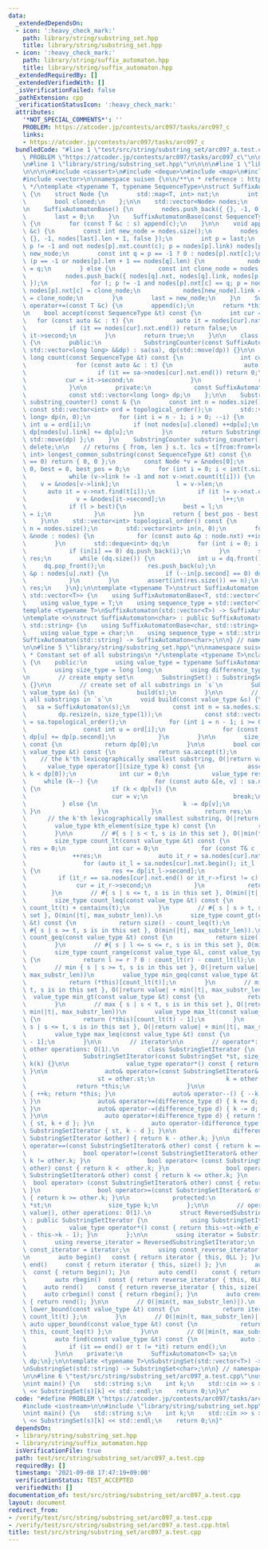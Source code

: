 ```yaml
---
data:
  _extendedDependsOn:
  - icon: ':heavy_check_mark:'
    path: library/string/substring_set.hpp
    title: library/string/substring_set.hpp
  - icon: ':heavy_check_mark:'
    path: library/string/suffix_automaton.hpp
    title: library/string/suffix_automaton.hpp
  _extendedRequiredBy: []
  _extendedVerifiedWith: []
  _isVerificationFailed: false
  _pathExtension: cpp
  _verificationStatusIcon: ':heavy_check_mark:'
  attributes:
    '*NOT_SPECIAL_COMMENTS*': ''
    PROBLEM: https://atcoder.jp/contests/arc097/tasks/arc097_c
    links:
    - https://atcoder.jp/contests/arc097/tasks/arc097_c
  bundledCode: "#line 1 \"test/src/string/substring_set/arc097_a.test.cpp\"\n#define\
    \ PROBLEM \"https://atcoder.jp/contests/arc097/tasks/arc097_c\"\n\n#include <iostream>\n\
    \n#line 1 \"library/string/substring_set.hpp\"\n\n\n\n#line 1 \"library/string/suffix_automaton.hpp\"\
    \n\n\n\n#include <cassert>\n#include <deque>\n#include <map>\n#include <string>\n\
    #include <vector>\n\nnamespace suisen {\n\n/**\n * reference : https://w.atwiki.jp/uwicoder/pages/2842.html\n\
    \ */\ntemplate <typename T, typename SequenceType>\nstruct SuffixAutomatonBase\
    \ {\n    struct Node {\n        std::map<T, int> nxt;\n        int link, len;\n\
    \        bool cloned;\n    };\n\n    std::vector<Node> nodes;\n    int last;\n\
    \n    SuffixAutomatonBase() {\n        nodes.push_back({ {}, -1, 0, false });\n\
    \        last = 0;\n    }\n    SuffixAutomatonBase(const SequenceType &s) : SuffixAutomatonBase()\
    \ {\n        for (const T &c : s) append(c);\n    }\n\n    void append(const T\
    \ &c) {\n        const int new_node = nodes.size();\n        nodes.push_back({\
    \ {}, -1, nodes[last].len + 1, false });\n        int p = last;\n        for (;\
    \ p != -1 and not nodes[p].nxt.count(c); p = nodes[p].link) nodes[p].nxt[c] =\
    \ new_node;\n        const int q = p == -1 ? 0 : nodes[p].nxt[c];\n        if\
    \ (p == -1 or nodes[p].len + 1 == nodes[q].len) {\n            nodes[new_node].link\
    \ = q;\n        } else {\n            const int clone_node = nodes.size();\n \
    \           nodes.push_back({ nodes[q].nxt, nodes[q].link, nodes[p].len + 1, true\
    \ });\n            for (; p != -1 and nodes[p].nxt[c] == q; p = nodes[p].link)\
    \ nodes[p].nxt[c] = clone_node;\n            nodes[new_node].link = nodes[q].link\
    \ = clone_node;\n        }\n        last = new_node;\n    }\n    SuffixAutomatonBase&\
    \ operator+=(const T &c) {\n        append(c);\n        return *this;\n    }\n\
    \n    bool accept(const SequenceType &t) const {\n        int cur = 0;\n     \
    \   for (const auto &c : t) {\n            auto it = nodes[cur].nxt.find(c);\n\
    \            if (it == nodes[cur].nxt.end()) return false;\n            cur =\
    \ it->second;\n        }\n        return true;\n    }\n\n    class SubstringCounter\
    \ {\n        public:\n            SubstringCounter(const SuffixAutomatonBase *sa,\
    \ std::vector<long long> &&dp) : sa(sa), dp(std::move(dp)) {}\n\n            long\
    \ long count(const SequenceType &t) const {\n                int cur = 0;\n  \
    \              for (const auto &c : t) {\n                    auto it = sa->nodes[cur].nxt.find(c);\n\
    \                    if (it == sa->nodes[cur].nxt.end()) return 0;\n         \
    \           cur = it->second;\n                }\n                return dp[cur];\n\
    \            }\n\n        private:\n            const SuffixAutomatonBase *sa;\n\
    \            const std::vector<long long> dp;\n    };\n\n    SubstringCounter\
    \ substring_counter() const & {\n        const int n = nodes.size();\n       \
    \ const std::vector<int> ord = topological_order();\n        std::vector<long\
    \ long> dp(n, 0);\n        for (int i = n - 1; i > 0; --i) {\n            const\
    \ int u = ord[i];\n            if (not nodes[u].cloned) ++dp[u];\n           \
    \ dp[nodes[u].link] += dp[u];\n        }\n        return SubstringCounter { this,\
    \ std::move(dp) };\n    }\n    SubstringCounter substring_counter() const && =\
    \ delete;\n\n    // returns { from, len } s.t. lcs = t[from:from+len]\n    std::pair<int,\
    \ int> longest_common_substring(const SequenceType &t) const {\n        if (t.size()\
    \ == 0) return { 0, 0 };\n        const Node *v = &nodes[0];\n        int l =\
    \ 0, best = 0, best_pos = 0;\n        for (int i = 0; i < int(t.size()); ++i){\n\
    \            while (v->link != -1 and not v->nxt.count(t[i])) {\n            \
    \    v = &nodes[v->link];\n                l = v->len;\n            }\n      \
    \      auto it = v->nxt.find(t[i]);\n            if (it != v->nxt.end()){\n  \
    \              v = &nodes[it->second];\n                l++;\n            }\n\
    \            if (l > best){\n                best = l;\n                best_pos\
    \ = i;\n            }\n        }\n        return { best_pos - best + 1, best };\n\
    \    }\n\n    std::vector<int> topological_order() const {\n        const int\
    \ n = nodes.size();\n        std::vector<int> in(n, 0);\n        for (const auto\
    \ &node : nodes) {\n            for (const auto &p : node.nxt) ++in[p.second];\n\
    \        }\n        std::deque<int> dq;\n        for (int i = 0; i < n; ++i) {\n\
    \            if (in[i] == 0) dq.push_back(i);\n        }\n        std::vector<int>\
    \ res;\n        while (dq.size()) {\n            int u = dq.front();\n       \
    \     dq.pop_front();\n            res.push_back(u);\n            for (const auto\
    \ &p : nodes[u].nxt) {\n                if (--in[p.second] == 0) dq.push_back(p.second);\n\
    \            }\n        }\n        assert(int(res.size()) == n);\n        return\
    \ res;\n    }\n};\n\ntemplate <typename T>\nstruct SuffixAutomaton : public SuffixAutomatonBase<T,\
    \ std::vector<T>> {\n    using SuffixAutomatonBase<T, std::vector<T>>::SuffixAutomatonBase;\n\
    \    using value_type = T;\n    using sequence_type = std::vector<T>;\n};\n\n\
    template <typename T>\nSuffixAutomaton(std::vector<T>) -> SuffixAutomaton<T>;\n\
    \ntemplate <>\nstruct SuffixAutomaton<char> : public SuffixAutomatonBase<char,\
    \ std::string> {\n    using SuffixAutomatonBase<char, std::string>::SuffixAutomatonBase;\n\
    \    using value_type = char;\n    using sequence_type = std::string;\n};\n\n\
    SuffixAutomaton(std::string) -> SuffixAutomaton<char>;\n\n} // namespace suisen\n\
    \n\n#line 5 \"library/string/substring_set.hpp\"\n\nnamespace suisen {\n\n/**\n\
    \ * Constant set of all substrings\n */\ntemplate <typename T>\nclass SubstringSet\
    \ {\n    public:\n        using value_type = typename SuffixAutomaton<T>::sequence_type;\n\
    \        using size_type = long long;\n        using difference_type = size_type;\n\
    \n        // create empty set\n        SubstringSet() : SubstringSet(value_type{})\
    \ {}\n\n        // create set of all substrings in `s`\n        SubstringSet(const\
    \ value_type &s) {\n            build(s);\n        }\n\n        // build set of\
    \ all substrings in `s`\n        void build(const value_type &s) {\n         \
    \   sa = SuffixAutomaton(s);\n            const int n = sa.nodes.size();\n   \
    \         dp.resize(n, size_type(1));\n            const std::vector<int> ord\
    \ = sa.topological_order();\n            for (int i = n - 1; i >= 0; --i) {\n\
    \                const int u = ord[i];\n                for (const auto &p : sa.nodes[u].nxt)\
    \ dp[u] += dp[p.second];\n            }\n        }\n\n        size_type size()\
    \ const {\n            return dp[0];\n        }\n\n        bool contains(const\
    \ value_type &t) const {\n            return sa.accept(t);\n        }\n\n    \
    \    // the k'th lexicographically smallest substring, O(|return value|).\n  \
    \      value_type operator[](size_type k) const {\n            assert(0 <= k and\
    \ k < dp[0]);\n            int cur = 0;\n            value_type res;\n       \
    \     while (k--) {\n                for (const auto &[e, v] : sa.nodes[cur].nxt)\
    \ {\n                    if (k < dp[v]) {\n                        res.push_back(e);\n\
    \                        cur = v;\n                        break;\n          \
    \          } else {\n                        k -= dp[v];\n                   \
    \ }\n                }\n            }\n            return res;\n        }\n  \
    \      // the k'th lexicographically smallest substring, O(|return value|).\n\
    \        value_type kth_element(size_type k) const {\n            return (*this)[k];\n\
    \        }\n\n        // #{ s | s < t, s is in this set }, O(|min(t, max_substr_len)|).\n\
    \        size_type count_lt(const value_type &t) const {\n            size_type\
    \ res = 0;\n            int cur = 0;\n            for (const T& c : t) {\n   \
    \             ++res;\n                auto it_r = sa.nodes[cur].nxt.lower_bound(c);\n\
    \                for (auto it_l = sa.nodes[cur].nxt.begin(); it_l != it_r; ++it_l)\
    \ {\n                    res += dp[it_l->second];\n                }\n       \
    \         if (it_r == sa.nodes[cur].nxt.end() or it_r->first != c) break;\n  \
    \              cur = it_r->second;\n            }\n            return res;\n \
    \       }\n        // #{ s | s <= t, s is in this set }, O(min(|t|, max_substr_len)).\n\
    \        size_type count_leq(const value_type &t) const {\n            return\
    \ count_lt(t) + contains(t);\n        }\n        // #{ s | s > t, s is in this\
    \ set }, O(min(|t|, max_substr_len)).\n        size_type count_gt(const value_type\
    \ &t) const {\n            return size() - count_leq(t);\n        }\n        //\
    \ #{ s | s >= t, s is in this set }, O(min(|t|, max_substr_len)).\n        size_type\
    \ count_geq(const value_type &t) const {\n            return size() - count_lt(t);\n\
    \        }\n        // #{ s | l <= s <= r, s is in this set }, O(min(|t|, max_substr_len)).\n\
    \        size_type count_range(const value_type &l, const value_type &r) const\
    \ {\n            return l >= r ? 0 : count_lt(r) - count_lt(l);\n        }\n\n\
    \        // min { s | s >= t, s is in this set }, O(|return value| + min(|t|,\
    \ max_substr_len))\n        value_type min_geq(const value_type &t) const {\n\
    \            return (*this)[count_lt(t)];\n        }\n        // min { s | s >\
    \ t, s is in this set }, O(|return value| + min(|t|, max_substr_len))\n      \
    \  value_type min_gt(const value_type &t) const {\n            return (*this)[count_leq(t)];\n\
    \        }\n        // max { s | s < t, s is in this set }, O(|return value| +\
    \ min(|t|, max_substr_len))\n        value_type max_lt(const value_type &t) const\
    \ {\n            return (*this)[count_lt(t) - 1];\n        }\n        // max {\
    \ s | s <= t, s is in this set }, O(|return value| + min(|t|, max_substr_len))\n\
    \        value_type max_leq(const value_type &t) const {\n            return (*this)[count_leq(t)\
    \ - 1];\n        }\n\n        // iterator\n\n        // operator*: O(|return value|),\
    \ other operations: O(1).\n        class SubstringSetIterator {\n            public:\n\
    \                SubstringSetIterator(const SubstringSet *st, size_type k) : st(st),\
    \ k(k) {}\n\n                value_type operator*() const { return st->kth_substring(k);\
    \ }\n\n                auto& operator=(const SubstringSetIterator& other) {\n\
    \                    st = other.st;\n                    k = other.k;\n      \
    \              return *this;\n                }\n\n                auto& operator++()\
    \ { ++k; return *this; }\n                auto& operator--() { --k; return *this;\
    \ }\n                auto& operator+=(difference_type d) { k += d; return *this;\
    \ }\n                auto& operator-=(difference_type d) { k -= d; return *this;\
    \ }\n\n                auto operator+(difference_type d) { return SubstringSetIterator\
    \ { st, k + d }; }\n                auto operator-(difference_type d) { return\
    \ SubstringSetIterator { st, k - d }; }\n\n                difference_type operator-(const\
    \ SubstringSetIterator &other) { return k - other.k; }\n\n                bool\
    \ operator==(const SubstringSetIterator& other) const { return k == other.k; }\n\
    \                bool operator!=(const SubstringSetIterator& other) const { return\
    \ k != other.k; }\n                bool operator< (const SubstringSetIterator&\
    \ other) const { return k <  other.k; }\n                bool operator<=(const\
    \ SubstringSetIterator& other) const { return k <= other.k; }\n              \
    \  bool operator> (const SubstringSetIterator& other) const { return k >  other.k;\
    \ }\n                bool operator>=(const SubstringSetIterator& other) const\
    \ { return k >= other.k; }\n\n            protected:\n                const SubstringSet\
    \ *st;\n                size_type k;\n        };\n\n        // operator*: O(|return\
    \ value|), other operations: O(1).\n        struct ReversedSubstringSetIterator\
    \ : public SubstringSetIterator {\n            using SubstringSetIterator::SubstringSetIterator;\n\
    \            value_type operator*() const { return this->st->kth_element(this->st->size()\
    \ - this->k - 1); }\n        };\n\n        using iterator = SubstringSetIterator;\n\
    \        using reverse_iterator = ReversedSubstringSetIterator;\n        using\
    \ const_iterator = iterator;\n        using const_reverse_iterator = reverse_iterator;\n\
    \n        auto begin()   const { return iterator { this, 0LL }; }\n        auto\
    \ end()     const { return iterator { this, size() }; }\n        auto cbegin()\
    \  const { return begin(); }\n        auto cend()    const { return end(); }\n\
    \        auto rbegin()  const { return reverse_iterator { this, 0LL }; }\n   \
    \     auto rend()    const { return reverse_iterator { this, size() }; }\n   \
    \     auto crbegin() const { return rbegin(); }\n        auto crend()   const\
    \ { return rend(); }\n\n        // O(|min(t, max_substr_len)|).\n        auto\
    \ lower_bound(const value_type &t) const {\n            return iterator { this,\
    \ count_lt(t) };\n        }\n        // O(|min(t, max_substr_len)|).\n       \
    \ auto upper_bound(const value_type &t) const {\n            return iterator {\
    \ this, count_leq(t) };\n        }\n\n        // O(|min(t, max_substr_len)|).\n\
    \        auto find(const value_type &t) const {\n            auto it = lower_bound(t);\n\
    \            if (it == end() or t != *it) return end();\n            return it;\n\
    \        }\n\n    private:\n        SuffixAutomaton<T> sa;\n        std::vector<size_type>\
    \ dp;\n};\n\ntemplate <typename T>\nSubstringSet(std::vector<T>) -> SubstringSet<T>;\n\
    \nSubstringSet(std::string) -> SubstringSet<char>;\n\n} // namespace suisen\n\n\
    \n\n#line 6 \"test/src/string/substring_set/arc097_a.test.cpp\"\nusing suisen::SubstringSet;\n\
    \nint main() {\n    std::string s;\n    int k;\n    std::cin >> s >> k;\n    std::cout\
    \ << SubstringSet(s)[k] << std::endl;\n    return 0;\n}\n"
  code: "#define PROBLEM \"https://atcoder.jp/contests/arc097/tasks/arc097_c\"\n\n\
    #include <iostream>\n\n#include \"library/string/substring_set.hpp\"\nusing suisen::SubstringSet;\n\
    \nint main() {\n    std::string s;\n    int k;\n    std::cin >> s >> k;\n    std::cout\
    \ << SubstringSet(s)[k] << std::endl;\n    return 0;\n}"
  dependsOn:
  - library/string/substring_set.hpp
  - library/string/suffix_automaton.hpp
  isVerificationFile: true
  path: test/src/string/substring_set/arc097_a.test.cpp
  requiredBy: []
  timestamp: '2021-09-08 17:47:19+09:00'
  verificationStatus: TEST_ACCEPTED
  verifiedWith: []
documentation_of: test/src/string/substring_set/arc097_a.test.cpp
layout: document
redirect_from:
- /verify/test/src/string/substring_set/arc097_a.test.cpp
- /verify/test/src/string/substring_set/arc097_a.test.cpp.html
title: test/src/string/substring_set/arc097_a.test.cpp
---
```

